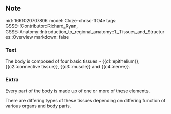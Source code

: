 ## Note
nid: 1661020707806
model: Cloze-chrisc-ff04e
tags: GSSE::!Contributor::Richard_Ryan, GSSE::Anatomy::Introduction_to_regional_anatomy::1._Tissues_and_Structures::Overview
markdown: false

### Text
<div class="toggle">
  The body is composed of four basic tissues - {{c1::epithelium}},
  {{c2::connective tissue}}, {{c3::muscle}} and {{c4::nerve}}.
</div>

### Extra
<p id="0e67ab6d-4127-45de-b527-6dc81d9f864c" class="">Every part of
the body is made up of one or more of these elements.
<p id="42158ab8-6ce6-4c2e-8756-acb33af8d6d2" class="">There are
differing types of these tissues depending on differing function of
various organs and body parts.
